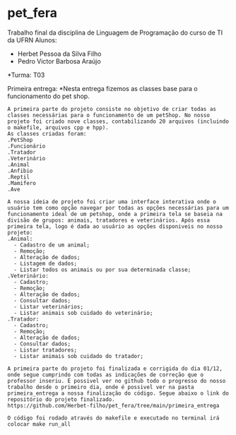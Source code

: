 # pet_fera
Trabalho final da disciplina de Linguagem de Programação do curso de TI da UFRN
Alunos:
   * Herbet Pessoa da Silva Filho
   * Pedro Victor Barbosa Araújo

*Turma: T03

Primeira entrega:
    *Nesta entrega fizemos as classes base para o funcionamento do pet shop.
    
    A primeira parte do projeto consiste no objetivo de criar todas as classes necessárias para o funcionamento de um petShop. No nosso projeto foi criado nove classes, contabilizando 20 arquivos (incluindo o makefile, arquivos cpp e hpp).
    As classes criadas foram:
    .PetShop
    .Funcionário
    .Tratador
    .Veterinário
    .Animal
    .Anfibio
    .Reptil
    .Mamifero
    .Ave
    
    A nossa ideia de projeto foi criar uma interface interativa onde o usuário tem como opção navegar por todas as opções necessárias para um funcionamento ideal de um petshop, onde a primeira tela se baseia na divisão de grupos: animais, tratadores e veterinários. Após essa primeira tela, logo é dada ao usuário as opções disponiveis no nosso projeto:
    .Animal:
      - Cadastro de um animal;
      - Remoção;
      - Alteração de dados;
      - Listagem de dados;
      - Listar todos os animais ou por sua determinada classe;
    .Veterinário:
      - Cadastro;
      - Remoção;
      - Alteração de dados;
      - Consultar dados;
      - Listar veterinários;
      - Listar animais sob cuidado do veterinário;
    .Tratador:
      - Cadastro;
      - Remoção;
      - Alteração de dados;
      - Consultar dados;
      - Listar tratadores;
      - Listar animais sob cuidado do tratador;
      
    A primeira parte do projeto foi finalizada e corrigida do dia 01/12, onde segue cumprindo com todas as indicações de correção que o professor inseriu. É possivel ver no github todo o progresso do nosso trabalho desde o primeiro dia, onde é possivel ver na pasta primeira_entrega a nossa finalização do código. Segue abaixo o link do repositório do projeto finalizado.
    https://github.com/Herbet-filho/pet_fera/tree/main/primeira_entrega
    
    O código foi rodado através do makefile e executado no terminal irá colocar make run_all
      
